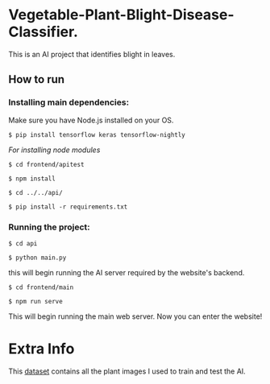 # Vegetable-Plant-Blight-Disease-Classifier.
This is an AI project that identifies blight in leaves.

## How to run
### Installing main dependencies:

Make sure you have Node.js installed on your OS.

`$ pip install tensorflow keras tensorflow-nightly`

*For installing node modules*

`$ cd frontend/apitest`

`$ npm install`

`$ cd ../../api/`

`$ pip install -r requirements.txt`

### Running the project:

`$ cd api`

`$ python main.py`

this will begin running the AI server required by the website's backend.

`$ cd frontend/main`

`$ npm run serve`

This will begin running the main web server. Now you can enter the website!

# Extra Info
This [dataset](https://www.kaggle.com/arjuntejaswi/plant-village) contains all the plant images I used to train and test the AI.
